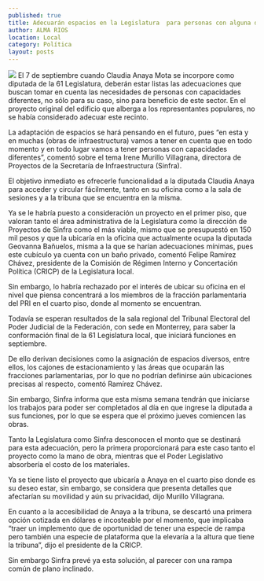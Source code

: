 ```yaml
---
published: true
title: Adecuarán espacios en la Legislatura  para personas con alguna discapacidad
author: ALMA RIOS
location: Local
category: Política
layout: posts
---
```


![](http://i.imgur.com/qpf1XTSm.jpg)
El 7 de septiembre cuando Claudia Anaya Mota se incorpore como diputada de la 61 Legislatura, deberán estar listas las adecuaciones que buscan tomar en cuenta las necesidades de personas con capacidades diferentes, no sólo para su caso, sino para beneficio de este sector. En el proyecto original del edificio que alberga a los representantes populares, no se había considerado adecuar este recinto. 

La adaptación de espacios se hará pensando en el futuro, pues “en esta y en muchas (obras de infraestructura) vamos a tener en cuenta que en todo momento y en todo lugar vamos a tener personas con capacidades diferentes”, comentó sobre el tema Irene Murillo Villagrana, directora de Proyectos de la Secretaría de Infraestructura (Sinfra).

El objetivo inmediato es ofrecerle funcionalidad a la diputada Claudia Anaya para acceder y circular fácilmente, tanto en su oficina como a la sala de sesiones y a la tribuna que se encuentra en la misma.

Ya se le habría puesto a consideración un proyecto en el primer piso, que valoran tanto el área administrativa de la Legislatura como la dirección de Proyectos de Sinfra como el más viable, mismo que se presupuestó en 150 mil pesos y que la ubicaría en la oficina que actualmente ocupa la diputada Geovanna Bañuelos, misma a la que se harían adecuaciones mínimas, pues este cubículo ya cuenta con un baño privado, comentó Felipe Ramírez Chávez, presidente de la Comisión de Régimen Interno y Concertación Política (CRICP) de la Legislatura local.

Sin embargo, lo habría rechazado por el interés de ubicar su oficina en el nivel que piensa concentrará a los miembros de la fracción parlamentaria del PRI en el cuarto piso, donde al momento se encuentran.

Todavía se esperan resultados de la sala regional del Tribunal Electoral del Poder Judicial de la Federación, con sede en Monterrey, para saber la conformación final de la 61 Legislatura local, que iniciará funciones en septiembre.

De ello derivan decisiones como la asignación de espacios diversos, entre ellos, los cajones de estacionamiento y las áreas que ocuparán las fracciones parlamentarias, por lo que no podrían definirse aún ubicaciones precisas al respecto, comentó Ramírez Chávez.

Sin embargo, Sinfra informa que esta misma semana tendrán que iniciarse los trabajos para poder ser completados al día en que ingrese la diputada a sus funciones, por lo que se espera que el próximo jueves comiencen las obras.

Tanto la Legislatura como Sinfra desconocen el monto que se destinará para esta adecuación, pero la primera proporcionará para este caso tanto el proyecto como la mano de obra, mientras que el Poder Legislativo absorbería el costo de los materiales.

Ya se tiene listo el proyecto que ubicaría a Anaya en el cuarto piso donde es su deseo estar, sin embargo, se considera que presenta detalles que afectarían su movilidad y aún su privacidad, dijo Murillo Villagrana.

En cuanto a la accesibilidad de Anaya a la tribuna, se descartó una primera opción cotizada en dólares e incosteable por el momento, que implicaba “traer un implemento que de oportunidad de tener una especie de rampa pero también una especie de plataforma que la elevaría a la altura que tiene la tribuna”, dijo el presidente de la CRICP.

Sin embargo Sinfra prevé ya esta solución, al parecer con una rampa común de plano inclinado.
